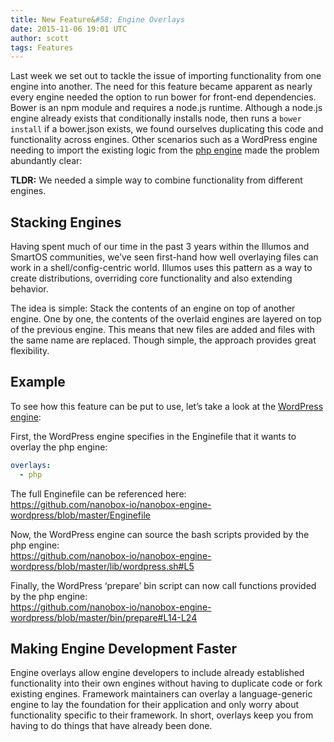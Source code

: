 ```yaml
---
title: New Feature&#58; Engine Overlays
date: 2015-11-06 19:01 UTC
author: scott
tags: Features
---
```


Last week we set out to tackle the issue of importing functionality from one engine into another. The need for this feature became apparent as nearly every engine needed the option to run bower for front-end dependencies. Bower is an npm module and requires a node.js runtime. Although a node.js engine already exists that conditionally installs node, then runs a `bower install` if a bower.json exists, we found ourselves duplicating this code and functionality across engines. Other scenarios such as a WordPress engine needing to import the existing logic from the [php engine](https://engines.nanobox.io/releases/9cfde7f2-44e8-45fe-80f7-800d6acf2b4b) made the problem abundantly clear:

**TLDR:** We needed a simple way to combine functionality from different engines.

## Stacking Engines

Having spent much of our time in the past 3 years within the Illumos and SmartOS communities, we’ve seen first-hand how well overlaying files can work in a shell/config-centric world. Illumos uses this pattern as a way to create distributions, overriding core functionality and also extending behavior. 

The idea is simple: Stack the contents of an engine on top of another engine. One by one, the contents of the overlaid engines are layered on top of the previous engine. This means that new files are added and files with the same name are replaced. Though simple, the approach provides great flexibility.

## Example

To see how this feature can be put to use, let’s take a look at the [WordPress engine](https://engines.nanobox.io/releases/67f616c1-91f1-4dae-83fc-b81b8fcf9e61):

First, the WordPress engine specifies in the Enginefile that it wants to overlay the php engine:

```yaml
overlays:
  - php
```

The full Enginefile can be referenced here:   
https://github.com/nanobox-io/nanobox-engine-wordpress/blob/master/Enginefile

Now, the WordPress engine can source the bash scripts provided by the php engine:   
https://github.com/nanobox-io/nanobox-engine-wordpress/blob/master/lib/wordpress.sh#L5

Finally, the WordPress ‘prepare’ bin script can now call functions provided by the php engine:   
https://github.com/nanobox-io/nanobox-engine-wordpress/blob/master/bin/prepare#L14-L24


## Making Engine Development Faster

Engine overlays allow engine developers to include already established functionality into their own engines without having to duplicate code or fork existing engines. Framework maintainers can overlay a language-generic engine to lay the foundation for their application and only worry about functionality specific to their framework. In short, overlays keep you from having to do things that have already been done.